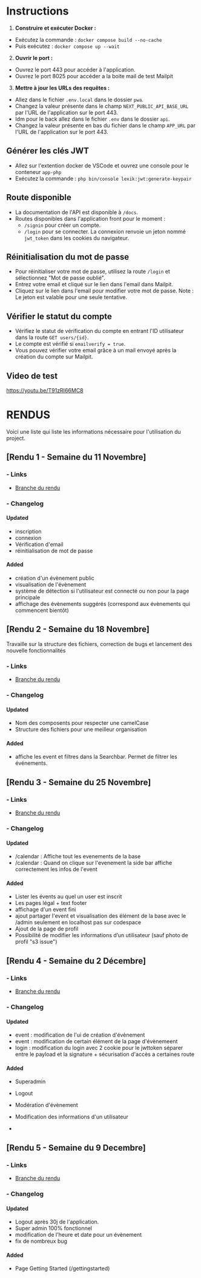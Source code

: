 
# Instructions

1. **Construire et exécuter Docker :**
  - Exécutez la commande : `docker compose build --no-cache`
  - Puis exécutez : `docker compose up --wait`

2. **Ouvrir le port :**
  - Ouvrez le port 443 pour accéder à l'application.
  - Ouvrez le port 8025 pour accéder a la boite mail de test Mailpit

3. **Mettre à jour les URLs des requêtes :**
  - Allez dans le fichier `.env.local` dans le dossier `pwa`.
  - Changez la valeur présente dans le champ `NEXT_PUBLIC_API_BASE_URL` par l'URL de l'application sur le port 443.
  - Idm pour le back allez dans le fichier `.env` dans le dossier `api`.
  - Changez la valeur présente en bas du fichier dans le champ `APP_URL` par l'URL de l'application sur le port 443.

## Générer les clés JWT

- Allez sur l'extention docker de VSCode et ouvrez une console pour le conteneur `app-php` 
- Exécutez la commande : `php bin/console lexik:jwt:generate-keypair`

## Route disponible

- La documentation de l'API est disponible à `/docs`.
- Routes disponibles dans l'application front pour le moment :
  - `/signin` pour créer un compte.
  - `/login` pour se connecter. La connexion renvoie un jeton nommé `jwt_token` dans les cookies du navigateur.

## Réinitialisation du mot de passe

- Pour réinitialiser votre mot de passe, utilisez la route `/login` et sélectionnez "Mot de passe oublié".
- Entrez votre email et cliqué sur le lien dans l'email dans Mailpit.
- Cliquez sur le lien dans l'email pour modifier votre mot de passe. Note : Le jeton est valable pour une seule tentative.

## Vérifier le statut du compte

- Vérifiez le statut de vérification du compte en entrant l'ID utilisateur dans la route `GET users/{id}`.
- Le compte est vérifié si `emailverify = true`.
- Vous pouvez vérifier votre email grâce à un mail envoyé après la création du compte sur Mailpit.

## Video de test
https://youtu.be/T91zRI66MC8


# RENDUS

Voici une liste qui liste les informations nécessaire pour l'utilisation du project.

## [Rendu 1 - Semaine du 11 Novembre]

### - Links
  
  - [Branche du rendu](https://github.com/isaacdemeers/sae-501/tree/RENDU1)
 
 ### - Changelog

#### Updated
- inscription
- connexion
- Vérification d'email
- réinitialisation de mot de passe

#### Added
- création d'un évènement public
- visualisation de l'évènement
- système de détection si l'utilisateur est connecté ou non pour la page principale
- affichage des évènements suggérés (correspond aux évènements qui commencent bientôt)

## [Rendu 2 - Semaine du 18 Novembre]

Travaille sur la structure des fichiers, correction de bugs et lancement des nouvelle fonctionnalités

### - Links
  
  - [Branche du rendu](https://github.com/isaacdemeers/sae-501/tree/RENDU2)
 
 ### - Changelog

#### Updated
- Nom des composents pour respecter une camelCase
- Structure des fichiers pour une meilleur organisation

#### Added
- affiche les event et filtres dans la Searchbar. Permet de filtrer les événements.

## [Rendu 3 - Semaine du 25 Novembre]

### - Links
  
  - [Branche du rendu](https://github.com/isaacdemeers/sae-501/tree/RENDU3)
 
 ### - Changelog

#### Updated
- /calendar : Affiche tout les evenements de la base
- /calendar : Quand on clique sur l'evenement la side bar affiche correctement les infos de l'event

#### Added
- Lister les évents au quel un user est inscrit 
- Les pages légal + text footer 
- affichage d'un event fini
- ajout partager l'event et visualisation des élément de la base avec le /admin seulement en localhost pas sur codespace
- Ajout de la page de profil
- Possibilité de modifier les informations d’un utilisateur (sauf photo de profil "s3 issue") 
  
## [Rendu 4 - Semaine du 2 Décembre]

### - Links
  
  - [Branche du rendu](https://github.com/isaacdemeers/sae-501/tree/RENDU4)
 
 ### - Changelog

#### Updated
- event : modification de l'ui de création d'évènement
- event : modification de certain élément de la page d'évènemeent
- login : modification du login avec 2 cookie pour le jwttoken séparer entre le payload et la signature + sécurisation d'accès a certaines route


#### Added
- Superadmin
- Logout
- Modération d'évènement
- Modification des informations d'un utilisateur

- 
## [Rendu 5 - Semaine du 9 Decembre]

### - Links
  
  - [Branche du rendu](https://github.com/isaacdemeers/sae-501/tree/RENDU5)
 
 ### - Changelog

#### Updated
- Logout après 30j de l'application.
- Super admin 100% fonctionnel
- modification de l'heure et date pour un évènement
- fix de nombreux bug

#### Added
- Page Getting Started (/gettingstarted)


